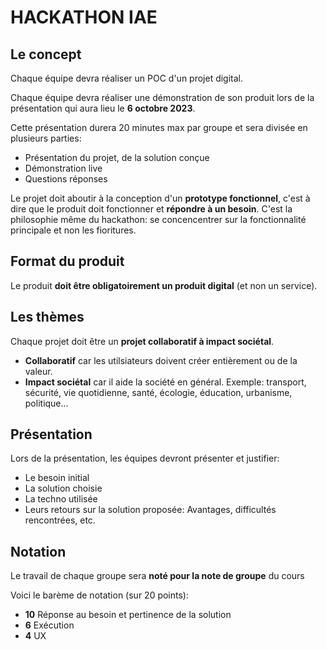 # HACKATHON IAE

## Le concept

Chaque équipe devra réaliser un POC d'un projet digital.

Chaque équipe devra réaliser une démonstration de son produit lors de la présentation qui aura lieu le **6 octobre 2023**.

Cette présentation durera 20 minutes max par groupe et sera divisée en plusieurs parties:

- Présentation du projet, de la solution conçue
- Démonstration live
- Questions réponses

Le projet doit aboutir à la conception d'un **prototype fonctionnel**, c'est à dire que le produit doit fonctionner et **répondre à un besoin**. C'est la philosophie même du hackathon: se concencentrer sur la fonctionnalité principale et non les fioritures.

## Format du produit

Le produit **doit être obligatoirement un produit digital** (et non un service).

## Les thèmes

Chaque projet doit être un **projet collaboratif à impact sociétal**.

- **Collaboratif** car les utilsiateurs doivent créer entièrement ou de la valeur. 
- **Impact sociétal** car il aide la société en général. Exemple: transport, sécurité, vie quotidienne, santé, écologie, éducation, urbanisme, politique...

## Présentation

Lors de la présentation, les équipes devront présenter et justifier:

- Le besoin initial
- La solution choisie
- La techno utilisée
- Leurs retours sur la solution proposée: Avantages, difficultés rencontrées, etc.

## Notation

Le travail de chaque groupe sera **noté pour la note de groupe** du cours

Voici le barème de notation (sur 20 points):

- **10** Réponse au besoin et pertinence de la solution
- **6** Exécution
- **4** UX
